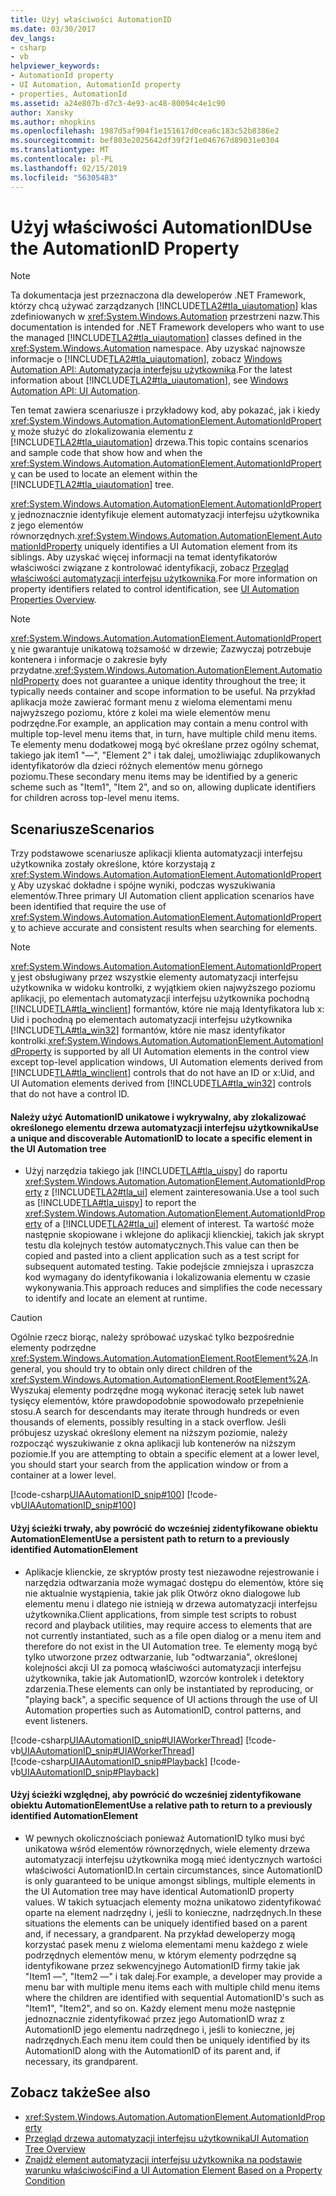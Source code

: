 ```yaml
---
title: Użyj właściwości AutomationID
ms.date: 03/30/2017
dev_langs:
- csharp
- vb
helpviewer_keywords:
- AutomationId property
- UI Automation, AutomationId property
- properties, AutomationId
ms.assetid: a24e807b-d7c3-4e93-ac48-80094c4e1c90
author: Xansky
ms.author: mhopkins
ms.openlocfilehash: 1987d5af904f1e151617d0cea6c183c52b8386e2
ms.sourcegitcommit: bef803e2025642df39f2f1e046767d89031e0304
ms.translationtype: MT
ms.contentlocale: pl-PL
ms.lasthandoff: 02/15/2019
ms.locfileid: "56305483"
---
```

# <a name="use-the-automationid-property"></a><span data-ttu-id="0da86-102">Użyj właściwości AutomationID</span><span class="sxs-lookup"><span data-stu-id="0da86-102">Use the AutomationID Property</span></span>
> [!NOTE]
>  <span data-ttu-id="0da86-103">Ta dokumentacja jest przeznaczona dla deweloperów .NET Framework, którzy chcą używać zarządzanych [!INCLUDE[TLA2#tla_uiautomation](../../../includes/tla2sharptla-uiautomation-md.md)] klas zdefiniowanych w <xref:System.Windows.Automation> przestrzeni nazw.</span><span class="sxs-lookup"><span data-stu-id="0da86-103">This documentation is intended for .NET Framework developers who want to use the managed [!INCLUDE[TLA2#tla_uiautomation](../../../includes/tla2sharptla-uiautomation-md.md)] classes defined in the <xref:System.Windows.Automation> namespace.</span></span> <span data-ttu-id="0da86-104">Aby uzyskać najnowsze informacje o [!INCLUDE[TLA2#tla_uiautomation](../../../includes/tla2sharptla-uiautomation-md.md)], zobacz [Windows Automation API: Automatyzacja interfejsu użytkownika](https://go.microsoft.com/fwlink/?LinkID=156746).</span><span class="sxs-lookup"><span data-stu-id="0da86-104">For the latest information about [!INCLUDE[TLA2#tla_uiautomation](../../../includes/tla2sharptla-uiautomation-md.md)], see [Windows Automation API: UI Automation](https://go.microsoft.com/fwlink/?LinkID=156746).</span></span>  
  
 <span data-ttu-id="0da86-105">Ten temat zawiera scenariusze i przykładowy kod, aby pokazać, jak i kiedy <xref:System.Windows.Automation.AutomationElement.AutomationIdProperty> może służyć do zlokalizowania elementu z [!INCLUDE[TLA2#tla_uiautomation](../../../includes/tla2sharptla-uiautomation-md.md)] drzewa.</span><span class="sxs-lookup"><span data-stu-id="0da86-105">This topic contains scenarios and sample code that show how and when the <xref:System.Windows.Automation.AutomationElement.AutomationIdProperty> can be used to locate an element within the [!INCLUDE[TLA2#tla_uiautomation](../../../includes/tla2sharptla-uiautomation-md.md)] tree.</span></span>  
  
 <span data-ttu-id="0da86-106"><xref:System.Windows.Automation.AutomationElement.AutomationIdProperty> jednoznacznie identyfikuje element automatyzacji interfejsu użytkownika z jego elementów równorzędnych.</span><span class="sxs-lookup"><span data-stu-id="0da86-106"><xref:System.Windows.Automation.AutomationElement.AutomationIdProperty> uniquely identifies a UI Automation element from its siblings.</span></span> <span data-ttu-id="0da86-107">Aby uzyskać więcej informacji na temat identyfikatorów właściwości związane z kontrolować identyfikacji, zobacz [Przegląd właściwości automatyzacji interfejsu użytkownika](../../../docs/framework/ui-automation/ui-automation-properties-overview.md).</span><span class="sxs-lookup"><span data-stu-id="0da86-107">For more information on property identifiers related to control identification, see [UI Automation Properties Overview](../../../docs/framework/ui-automation/ui-automation-properties-overview.md).</span></span>  
  
> [!NOTE]
>  <span data-ttu-id="0da86-108"><xref:System.Windows.Automation.AutomationElement.AutomationIdProperty> nie gwarantuje unikatową tożsamość w drzewie; Zazwyczaj potrzebuje kontenera i informacje o zakresie były przydatne.</span><span class="sxs-lookup"><span data-stu-id="0da86-108"><xref:System.Windows.Automation.AutomationElement.AutomationIdProperty> does not guarantee a unique identity throughout the tree; it typically needs container and scope information to be useful.</span></span> <span data-ttu-id="0da86-109">Na przykład aplikacja może zawierać formant menu z wieloma elementami menu najwyższego poziomu, które z kolei ma wiele elementów menu podrzędne.</span><span class="sxs-lookup"><span data-stu-id="0da86-109">For example, an application may contain a menu control with multiple top-level menu items that, in turn, have multiple child menu items.</span></span> <span data-ttu-id="0da86-110">Te elementy menu dodatkowej mogą być określane przez ogólny schemat, takiego jak item1 "—", "Element 2" i tak dalej, umożliwiając zduplikowanych identyfikatorów dla dzieci różnych elementów menu górnego poziomu.</span><span class="sxs-lookup"><span data-stu-id="0da86-110">These secondary menu items may be identified by a generic scheme such as "Item1", "Item 2", and so on, allowing duplicate identifiers for children across top-level menu items.</span></span>  
  
## <a name="scenarios"></a><span data-ttu-id="0da86-111">Scenariusze</span><span class="sxs-lookup"><span data-stu-id="0da86-111">Scenarios</span></span>  
 <span data-ttu-id="0da86-112">Trzy podstawowe scenariusze aplikacji klienta automatyzacji interfejsu użytkownika zostały określone, które korzystają z <xref:System.Windows.Automation.AutomationElement.AutomationIdProperty> Aby uzyskać dokładne i spójne wyniki, podczas wyszukiwania elementów.</span><span class="sxs-lookup"><span data-stu-id="0da86-112">Three primary UI Automation client application scenarios have been identified that require the use of <xref:System.Windows.Automation.AutomationElement.AutomationIdProperty> to achieve accurate and consistent results when searching for elements.</span></span>  
  
> [!NOTE]
>  <span data-ttu-id="0da86-113"><xref:System.Windows.Automation.AutomationElement.AutomationIdProperty> jest obsługiwany przez wszystkie elementy automatyzacji interfejsu użytkownika w widoku kontrolki, z wyjątkiem okien najwyższego poziomu aplikacji, po elementach automatyzacji interfejsu użytkownika pochodną [!INCLUDE[TLA#tla_winclient](../../../includes/tlasharptla-winclient-md.md)] formantów, które nie mają Identyfikatora lub x: Uid i pochodną po elementach automatyzacji interfejsu użytkownika [!INCLUDE[TLA#tla_win32](../../../includes/tlasharptla-win32-md.md)] formantów, które nie masz identyfikator kontrolki.</span><span class="sxs-lookup"><span data-stu-id="0da86-113"><xref:System.Windows.Automation.AutomationElement.AutomationIdProperty> is supported by all UI Automation elements in the control view except top-level application windows, UI Automation elements derived from [!INCLUDE[TLA#tla_winclient](../../../includes/tlasharptla-winclient-md.md)] controls that do not have an ID or x:Uid, and UI Automation elements derived from [!INCLUDE[TLA#tla_win32](../../../includes/tlasharptla-win32-md.md)] controls that do not have a control ID.</span></span>  
  
#### <a name="use-a-unique-and-discoverable-automationid-to-locate-a-specific-element-in-the-ui-automation-tree"></a><span data-ttu-id="0da86-114">Należy użyć AutomationID unikatowe i wykrywalny, aby zlokalizować określonego elementu drzewa automatyzacji interfejsu użytkownika</span><span class="sxs-lookup"><span data-stu-id="0da86-114">Use a unique and discoverable AutomationID to locate a specific element in the UI Automation tree</span></span>  
  
-   <span data-ttu-id="0da86-115">Użyj narzędzia takiego jak [!INCLUDE[TLA#tla_uispy](../../../includes/tlasharptla-uispy-md.md)] do raportu <xref:System.Windows.Automation.AutomationElement.AutomationIdProperty> z [!INCLUDE[TLA2#tla_ui](../../../includes/tla2sharptla-ui-md.md)] element zainteresowania.</span><span class="sxs-lookup"><span data-stu-id="0da86-115">Use a tool such as [!INCLUDE[TLA#tla_uispy](../../../includes/tlasharptla-uispy-md.md)] to report the <xref:System.Windows.Automation.AutomationElement.AutomationIdProperty> of a [!INCLUDE[TLA2#tla_ui](../../../includes/tla2sharptla-ui-md.md)] element of interest.</span></span> <span data-ttu-id="0da86-116">Ta wartość może następnie skopiowane i wklejone do aplikacji klienckiej, takich jak skrypt testu dla kolejnych testów automatycznych.</span><span class="sxs-lookup"><span data-stu-id="0da86-116">This value can then be copied and pasted into a client application such as a test script for subsequent automated testing.</span></span> <span data-ttu-id="0da86-117">Takie podejście zmniejsza i upraszcza kod wymagany do identyfikowania i lokalizowania elementu w czasie wykonywania.</span><span class="sxs-lookup"><span data-stu-id="0da86-117">This approach reduces and simplifies the code necessary to identify and locate an element at runtime.</span></span>  
  
> [!CAUTION]
>  <span data-ttu-id="0da86-118">Ogólnie rzecz biorąc, należy spróbować uzyskać tylko bezpośrednie elementy podrzędne <xref:System.Windows.Automation.AutomationElement.RootElement%2A>.</span><span class="sxs-lookup"><span data-stu-id="0da86-118">In general, you should try to obtain only direct children of the <xref:System.Windows.Automation.AutomationElement.RootElement%2A>.</span></span> <span data-ttu-id="0da86-119">Wyszukaj elementy podrzędne mogą wykonać iterację setek lub nawet tysięcy elementów, które prawdopodobnie spowodowało przepełnienie stosu.</span><span class="sxs-lookup"><span data-stu-id="0da86-119">A search for descendants may iterate through hundreds or even thousands of elements, possibly resulting in a stack overflow.</span></span> <span data-ttu-id="0da86-120">Jeśli próbujesz uzyskać określony element na niższym poziomie, należy rozpocząć wyszukiwanie z okna aplikacji lub kontenerów na niższym poziomie.</span><span class="sxs-lookup"><span data-stu-id="0da86-120">If you are attempting to obtain a specific element at a lower level, you should start your search from the application window or from a container at a lower level.</span></span>  
  
 [!code-csharp[UIAAutomationID_snip#100](../../../samples/snippets/csharp/VS_Snippets_Wpf/UIAAutomationID_snip/CSharp/FindByAutomationID.xaml.cs#100)]
 [!code-vb[UIAAutomationID_snip#100](../../../samples/snippets/visualbasic/VS_Snippets_Wpf/UIAAutomationID_snip/VisualBasic/FindByAutomationID.xaml.vb#100)]  
  
#### <a name="use-a-persistent-path-to-return-to-a-previously-identified-automationelement"></a><span data-ttu-id="0da86-121">Użyj ścieżki trwały, aby powrócić do wcześniej zidentyfikowane obiektu AutomationElement</span><span class="sxs-lookup"><span data-stu-id="0da86-121">Use a persistent path to return to a previously identified AutomationElement</span></span>  
  
-   <span data-ttu-id="0da86-122">Aplikacje klienckie, ze skryptów prosty test niezawodne rejestrowanie i narzędzia odtwarzania może wymagać dostępu do elementów, które się nie aktualnie wystąpienia, takie jak plik Otwórz okno dialogowe lub elementu menu i dlatego nie istnieją w drzewa automatyzacji interfejsu użytkownika.</span><span class="sxs-lookup"><span data-stu-id="0da86-122">Client applications, from simple test scripts to robust record and playback utilities, may require access to elements that are not currently instantiated, such as a file open dialog or a menu item and therefore do not exist in the UI Automation tree.</span></span> <span data-ttu-id="0da86-123">Te elementy mogą być tylko utworzone przez odtwarzanie, lub "odtwarzania", określonej kolejności akcji UI za pomocą właściwości automatyzacji interfejsu użytkownika, takie jak AutomationID, wzorców kontrolek i detektory zdarzenia.</span><span class="sxs-lookup"><span data-stu-id="0da86-123">These elements can only be instantiated by reproducing, or "playing back", a specific sequence of UI actions through the use of UI Automation properties such as AutomationID, control patterns, and event listeners.</span></span>
  
 [!code-csharp[UIAAutomationID_snip#UIAWorkerThread](../../../samples/snippets/csharp/VS_Snippets_Wpf/UIAAutomationID_snip/CSharp/FindByAutomationID.xaml.cs#uiaworkerthread)]
 [!code-vb[UIAAutomationID_snip#UIAWorkerThread](../../../samples/snippets/visualbasic/VS_Snippets_Wpf/UIAAutomationID_snip/VisualBasic/FindByAutomationID.xaml.vb#uiaworkerthread)]  
[!code-csharp[UIAAutomationID_snip#Playback](../../../samples/snippets/csharp/VS_Snippets_Wpf/UIAAutomationID_snip/CSharp/FindByAutomationID.xaml.cs#playback)]
[!code-vb[UIAAutomationID_snip#Playback](../../../samples/snippets/visualbasic/VS_Snippets_Wpf/UIAAutomationID_snip/VisualBasic/FindByAutomationID.xaml.vb#playback)]  
  
#### <a name="use-a-relative-path-to-return-to-a-previously-identified-automationelement"></a><span data-ttu-id="0da86-124">Użyj ścieżki względnej, aby powrócić do wcześniej zidentyfikowane obiektu AutomationElement</span><span class="sxs-lookup"><span data-stu-id="0da86-124">Use a relative path to return to a previously identified AutomationElement</span></span>  
  
-   <span data-ttu-id="0da86-125">W pewnych okolicznościach ponieważ AutomationID tylko musi być unikatowa wśród elementów równorzędnych, wiele elementy drzewa automatyzacji interfejsu użytkownika mogą mieć identycznych wartości właściwości AutomationID.</span><span class="sxs-lookup"><span data-stu-id="0da86-125">In certain circumstances, since AutomationID is only guaranteed to be unique amongst siblings, multiple elements in the UI Automation tree may have identical AutomationID property values.</span></span> <span data-ttu-id="0da86-126">W takich sytuacjach elementy można unikatowo zidentyfikować oparte na element nadrzędny i, jeśli to konieczne, nadrzędnych.</span><span class="sxs-lookup"><span data-stu-id="0da86-126">In these situations the elements can be uniquely identified based on a parent and, if necessary, a grandparent.</span></span> <span data-ttu-id="0da86-127">Na przykład deweloperzy mogą korzystać pasek menu z wieloma elementami menu każdego z wiele podrzędnych elementów menu, w którym elementy podrzędne są identyfikowane przez sekwencyjnego AutomationID firmy takie jak "Item1 —", "Item2 —" i tak dalej.</span><span class="sxs-lookup"><span data-stu-id="0da86-127">For example, a developer may provide a menu bar with multiple menu items each with multiple child menu items where the children are identified with sequential AutomationID's such as "Item1", "Item2", and so on.</span></span> <span data-ttu-id="0da86-128">Każdy element menu może następnie jednoznacznie zidentyfikować przez jego AutomationID wraz z AutomationID jego elementu nadrzędnego i, jeśli to konieczne, jej nadrzędnych.</span><span class="sxs-lookup"><span data-stu-id="0da86-128">Each menu item could then be uniquely identified by its AutomationID along with the AutomationID of its parent and, if necessary, its grandparent.</span></span>  
  
## <a name="see-also"></a><span data-ttu-id="0da86-129">Zobacz także</span><span class="sxs-lookup"><span data-stu-id="0da86-129">See also</span></span>
- <xref:System.Windows.Automation.AutomationElement.AutomationIdProperty>
- [<span data-ttu-id="0da86-130">Przegląd drzewa automatyzacji interfejsu użytkownika</span><span class="sxs-lookup"><span data-stu-id="0da86-130">UI Automation Tree Overview</span></span>](../../../docs/framework/ui-automation/ui-automation-tree-overview.md)
- [<span data-ttu-id="0da86-131">Znajdź element automatyzacji interfejsu użytkownika na podstawie warunku właściwości</span><span class="sxs-lookup"><span data-stu-id="0da86-131">Find a UI Automation Element Based on a Property Condition</span></span>](../../../docs/framework/ui-automation/find-a-ui-automation-element-based-on-a-property-condition.md)
